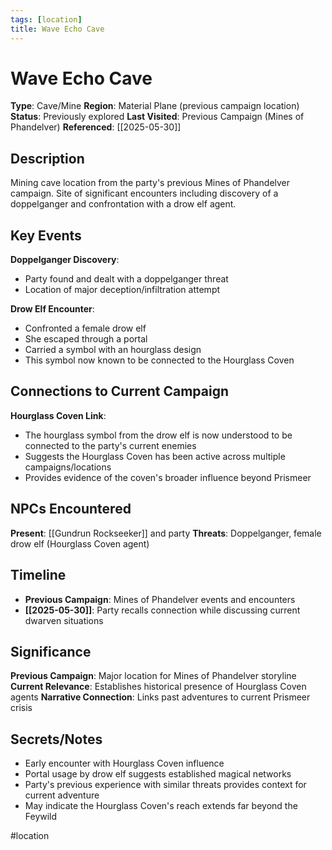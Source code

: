 ```yaml
---
tags: [location]
title: Wave Echo Cave
---
```


# Wave Echo Cave

**Type**: Cave/Mine
**Region**: Material Plane (previous campaign location)
**Status**: Previously explored
**Last Visited**: Previous Campaign (Mines of Phandelver)
**Referenced**: [[2025-05-30]]

## Description

Mining cave location from the party's previous Mines of Phandelver campaign. Site of significant encounters including discovery of a doppelganger and confrontation with a drow elf agent.

## Key Events

**Doppelganger Discovery**:
- Party found and dealt with a doppelganger threat
- Location of major deception/infiltration attempt

**Drow Elf Encounter**:
- Confronted a female drow elf
- She escaped through a portal
- Carried a symbol with an hourglass design
- This symbol now known to be connected to the Hourglass Coven

## Connections to Current Campaign

**Hourglass Coven Link**:
- The hourglass symbol from the drow elf is now understood to be connected to the party's current enemies
- Suggests the Hourglass Coven has been active across multiple campaigns/locations
- Provides evidence of the coven's broader influence beyond Prismeer

## NPCs Encountered

**Present**: [[Gundrun Rockseeker]] and party
**Threats**: Doppelganger, female drow elf (Hourglass Coven agent)

## Timeline

- **Previous Campaign**: Mines of Phandelver events and encounters
- **[[2025-05-30]]**: Party recalls connection while discussing current dwarven situations

## Significance

**Previous Campaign**: Major location for Mines of Phandelver storyline
**Current Relevance**: Establishes historical presence of Hourglass Coven agents
**Narrative Connection**: Links past adventures to current Prismeer crisis

## Secrets/Notes

- Early encounter with Hourglass Coven influence
- Portal usage by drow elf suggests established magical networks
- Party's previous experience with similar threats provides context for current adventure
- May indicate the Hourglass Coven's reach extends far beyond the Feywild

#location
